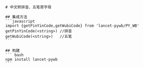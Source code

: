 	# 中文转拼音、五笔首字母

	## 集成方法
	```javascript
	import {getPinYinCode,getWubiCode} from 'lancet-pywb/PY_WB'
	getPinYinCode(<string>) //拼音
	getWubiCode(<string>)	//五笔
	```

	## 构建
	``` bash
	npm install lancet-pywb
	```
